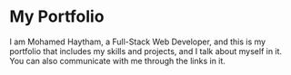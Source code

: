 # My Portfolio
I am Mohamed Haytham, a Full-Stack Web Developer, and this is my portfolio that includes my skills and projects, and I talk about myself in it. You can also communicate with me through the links in it.
